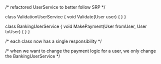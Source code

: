 /* refactored UserService to better follow SRP */

class ValidationUserService {
  void Validate(User user) { }
}

class BankingUserService {
  void MakePayment(User fromUser, User toUser) { }
}

/* each class now has a single responsibility */

/* when we want to change the payment logic for a user, we only change the BankingUserService */
